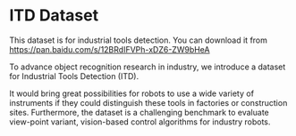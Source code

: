 # ITD Dataset
This dataset is for industrial tools detection. You can download it from https://pan.baidu.com/s/12BRdIFVPh-xDZ6-ZW9bHeA

To advance object recognition research in industry, we introduce a dataset for Industrial Tools Detection (ITD). 

It would bring great possibilities for robots to use a wide variety of instruments if they could distinguish these tools in factories or construction sites. Furthermore, the dataset is a challenging benchmark to evaluate view-point variant, vision-based control algorithms for industry robots. 
